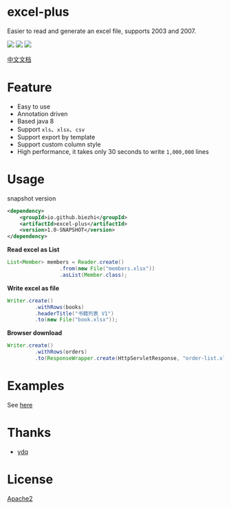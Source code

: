 # excel-plus

Easier to read and generate an excel file, supports 2003 and 2007.

[![](https://img.shields.io/travis/biezhi/excel-plus.svg)](https://travis-ci.org/biezhi/excel-plus)
[![](https://img.shields.io/maven-central/v/io.github.biezhi/excel-plus.svg)](https://mvnrepository.com/artifact/io.github.biezhi/excel-plus)
[![](https://img.shields.io/badge/license-Apache2-FF0080.svg)](https://github.com/biezhi/excel-plus/blob/master/LICENSE)

<a href="https://biezhi.github.io/excel-plus/" target="_blank">中文文档</a>

# Feature

- Easy to use
- Annotation driven
- Based java 8
- Support `xls`、`xlsx`、`csv`
- Support export by template
- Support custom column style
- High performance, it takes only 30 seconds to write `1,000,000` lines

# Usage

snapshot version

```xml
<dependency>
    <groupId>io.github.biezhi</groupId>
    <artifactId>excel-plus</artifactId>
    <version>1.0-SNAPSHOT</version>
</dependency>
```

**Read excel as List**

```java
List<Member> members = Reader.create()
                 .from(new File("members.xlsx"))
                 .asList(Member.class);
```

**Write excel as file**

```java
Writer.create()
         .withRows(books)
         .headerTitle("书籍列表 V1")
         .to(new File("book.xlsx"));
```

**Browser download**

```java
Writer.create()
         .withRows(orders)
         .to(ResponseWrapper.create(HttpServletResponse, "order-list.xls"));
```

# Examples

See [here](https://github.com/biezhi/excel-plus/tree/master/src/test/java/io/github/biezhi/excel/plus)

# Thanks

- [ydq](https://github.com/ydq)

# License

[Apache2](https://github.com/biezhi/excel-plus/blob/master/LICENSE)